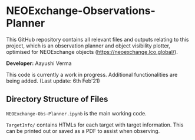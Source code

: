 # NEOExchange-Observations-Planner
This GitHub repository contains all relevant files and outputs relating to this project, which is an observation planner and object visibility plotter, optimised for NEOExchange objects (https://neoexchange.lco.global/).

**Developer:** Aayushi Verma

This code is currently a work in progress. Additional functionalities are being added. 
(Last update: 6th Feb'21)

## Directory Structure of Files

`NEOExchange-Obs-Planner.ipynb` is the main working code.

`TargetInfo/` contains HTMLs for each target with target information. This can be printed out or saved as a PDF to assist when observing.
